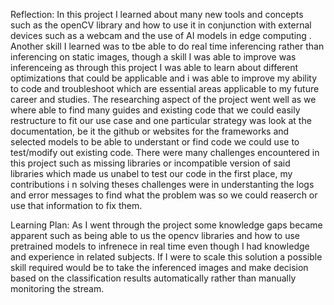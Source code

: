 Reflection:
In this project I learned about many new tools and concepts such as the openCV library and how to use it in conjunction with external devices such as a webcam and the use of AI models in edge computing . Another skill I learned was to tbe able to do real time inferencing rather than inferencing on static images, though a skill I was able to improve was inferenceing as through this project I was able to learn about different optimizations that could be applicable and i was able to improve my ability to code and troubleshoot which are essential areas applicable to my future career and studies. The researching aspect of the project went well as we where able to find many guides and existing code that we could easily restructure to fit our use case and one particular strategy was look at the documentation, be it the github or websites for the frameworks and selected models to be able to understant or find code we could use to test/modify out existing code. There were many challenges encountered in this project such as missing libraries or incompatible version of said libraries which made us unabel to test our code in the first place, my contributions i n solving theses challenges were in understanting the logs and error messages to find what the problem was so we could reaserch or use that information to fix them.

Learning Plan:
As I went through the project some knowledge gaps became apparent such as being able to us the opencv libraries and how to use pretrained models to infrenece in real time even though I had knowledge and experience in related subjects. If I were to scale this solution a possible skill required would be to take the inferenced images and make decision based on the classification results automatically rather than manually monitoring the stream. 
